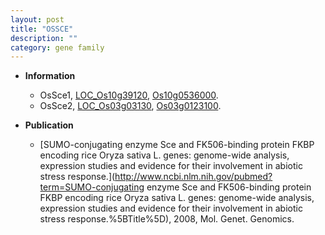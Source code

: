```yaml
---
layout: post
title: "OSSCE"
description: ""
category: gene family
---
```


* **Information**  
    + OsSce1, [LOC_Os10g39120](http://rice.uga.edu/cgi-bin/ORF_infopage.cgi?orf=LOC_Os10g39120), [Os10g0536000](http://rapdb.dna.affrc.go.jp/viewer/gbrowse_details/irgsp1?name=Os10g0536000).
    + OsSce2, [LOC_Os03g03130](http://rice.uga.edu/cgi-bin/ORF_infopage.cgi?orf=LOC_Os03g03130), [Os03g0123100](http://rapdb.dna.affrc.go.jp/viewer/gbrowse_details/irgsp1?name=Os03g0123100).

* **Publication**  
    + [SUMO-conjugating enzyme Sce and FK506-binding protein FKBP encoding rice Oryza sativa L. genes: genome-wide analysis, expression studies and evidence for their involvement in abiotic stress response.](http://www.ncbi.nlm.nih.gov/pubmed?term=SUMO-conjugating enzyme Sce and FK506-binding protein FKBP encoding rice Oryza sativa L. genes: genome-wide analysis, expression studies and evidence for their involvement in abiotic stress response.%5BTitle%5D), 2008, Mol. Genet. Genomics.


